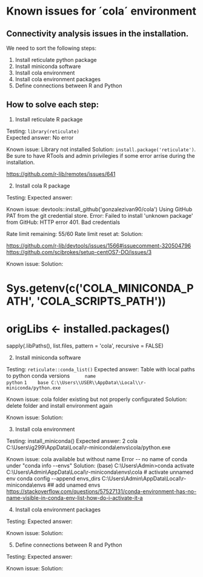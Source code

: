 # Known issues for ´cola´ environment


## Connectivity analysis issues in the installation.
 
 We need to sort the following steps:
 1. Install reticulate python package
 2. Install miniconda software
 3. Install cola environment
 4. Install cola environment packages
 5. Define connections between R and Python
 
 
## How to solve each step:
 
 1. Install reticulate R package
  
  Testing: `library(reticulate)`  
  Expected answer: No error
  
  Known issue: Library not installed
  Solution: `install.package('reticulate')`. Be sure to have RTools and admin privilegies if some error arrise during the installation.
  
  
  https://github.com/r-lib/remotes/issues/641
  

 2. Install cola R package
  
  Testing: 
  Expected answer:
  
  Known issue: 
  devtools::install_github('gonzalezivan90/cola')
Using GitHub PAT from the git credential store.
Error: Failed to install 'unknown package' from GitHub:
  HTTP error 401.
  Bad credentials

  Rate limit remaining: 55/60
  Rate limit reset at: 
  Solution:  
  
  https://github.com/r-lib/devtools/issues/1566#issuecomment-320504796 
  https://github.com/scibrokes/setup-centOS7-DO/issues/3
  
  Known issue: 
  Solution:



  # Sys.getenv(c('COLA_MINICONDA_PATH', 'COLA_SCRIPTS_PATH'))
  # origLibs <- installed.packages()
  sapply(.libPaths(), list.files, pattern = 'cola', recursive = FALSE)

  
 2. Install miniconda software
  
  Testing: `reticulate::conda_list()`
  Expected answer: Table with local paths to python conda versions
  `     name                                                  python`
  `1    base C:\\Users\\USER\\AppData\\Local\\r-miniconda/python.exe`
  
  Known issue: cola folder existing but not properly configurated
  Solution: delete folder and install environment again
  
  Known issue: 
  Solution:
  
 3. Install cola environment
  
  Testing: install_miniconda()
  Expected answer:
  2         cola         C:\\Users\\ig299\\AppData\\Local\\r-miniconda\\envs\\cola/python.exe

 

  
  Known issue: cola available but without name
     Error -- no name of conda under "conda info --envs"
  Solution: 
   (base) C:\Users\Admin>conda activate C:\Users\Admin\AppData\Local\r-miniconda\envs\cola # activate unnamed env
   conda config --append envs_dirs C:\Users\Admin\AppData\Local\r-miniconda\envs ## add unamed envs
   https://stackoverflow.com/questions/57527131/conda-environment-has-no-name-visible-in-conda-env-list-how-do-i-activate-it-a
   
   
 4. Install cola environment packages
 
  Testing:
  Expected answer:
  
  Known issue:
  Solution:
  
 5. Define connections between R and Python
 
  Testing:
  Expected answer:
  
  Known issue:
  Solution:
